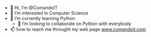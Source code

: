 - 👋 Hi, I’m @ComandoIT
- 👀 I’m interested in Computer Science
- 🌱 I’m currently learning Python
  - 💞️ I’m looking to collaborate on Python with everybody
- 📫 how to reach me throught my web page www.comandoit.com

<!---
ComandoIT/ComandoIT is a ✨ special ✨ repository because its `README.md` (this file) appears on your GitHub profile.
You can click the Preview link to take a look at your changes.
--->
